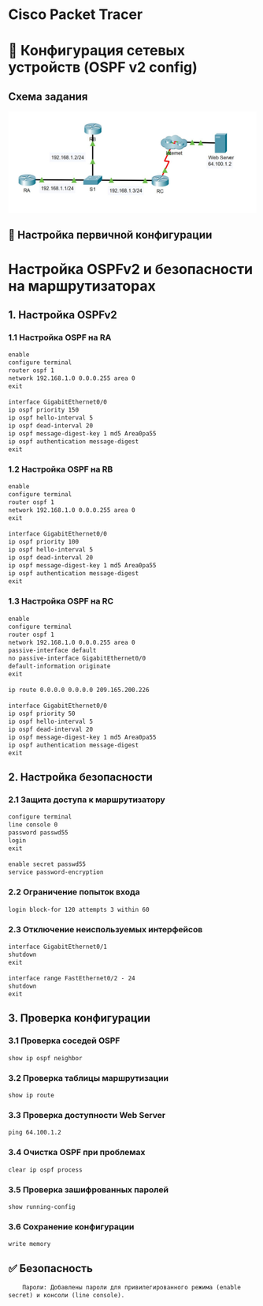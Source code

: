 # Cisco Packet Tracer 
# 📡 Конфигурация сетевых устройств (OSPF v2 config)
## Схема задания
![Схема задания](https://github.com/vit81g/Cybersecurity_HSE/blob/main/HomeWorks/Network%20and%20System%20Security/HW20/map.jpg)

##  📌 Настройка первичной конфигурации
# Настройка OSPFv2 и безопасности на маршрутизаторах

## 1. Настройка OSPFv2

### 1.1 Настройка OSPF на RA
```plaintext
enable
configure terminal
router ospf 1
network 192.168.1.0 0.0.0.255 area 0
exit

interface GigabitEthernet0/0
ip ospf priority 150
ip ospf hello-interval 5
ip ospf dead-interval 20
ip ospf message-digest-key 1 md5 Area0pa55
ip ospf authentication message-digest
exit
```

### 1.2 Настройка OSPF на RB
```plaintext
enable
configure terminal
router ospf 1
network 192.168.1.0 0.0.0.255 area 0
exit

interface GigabitEthernet0/0
ip ospf priority 100
ip ospf hello-interval 5
ip ospf dead-interval 20
ip ospf message-digest-key 1 md5 Area0pa55
ip ospf authentication message-digest
exit
```

### 1.3 Настройка OSPF на RC
```plaintext
enable
configure terminal
router ospf 1
network 192.168.1.0 0.0.0.255 area 0
passive-interface default
no passive-interface GigabitEthernet0/0
default-information originate
exit

ip route 0.0.0.0 0.0.0.0 209.165.200.226

interface GigabitEthernet0/0
ip ospf priority 50
ip ospf hello-interval 5
ip ospf dead-interval 20
ip ospf message-digest-key 1 md5 Area0pa55
ip ospf authentication message-digest
exit
```

## 2. Настройка безопасности

### 2.1 Защита доступа к маршрутизатору
```plaintext
configure terminal
line console 0
password passwd55
login
exit

enable secret passwd55
service password-encryption
```

### 2.2 Ограничение попыток входа
```plaintext
login block-for 120 attempts 3 within 60
```

### 2.3 Отключение неиспользуемых интерфейсов
```plaintext
interface GigabitEthernet0/1
shutdown
exit

interface range FastEthernet0/2 - 24
shutdown
exit
```

## 3. Проверка конфигурации

### 3.1 Проверка соседей OSPF
```plaintext
show ip ospf neighbor
```

### 3.2 Проверка таблицы маршрутизации
```plaintext
show ip route
```

### 3.3 Проверка доступности Web Server
```plaintext
ping 64.100.1.2
```

### 3.4 Очистка OSPF при проблемах
```plaintext
clear ip ospf process
```

### 3.5 Проверка зашифрованных паролей
```plaintext
show running-config
```

### 3.6 Сохранение конфигурации
```plaintext
write memory
```

## ✅ Безопасность
```plaintext
    Пароли: Добавлены пароли для привилегированного режима (enable secret) и консоли (line console).
```
